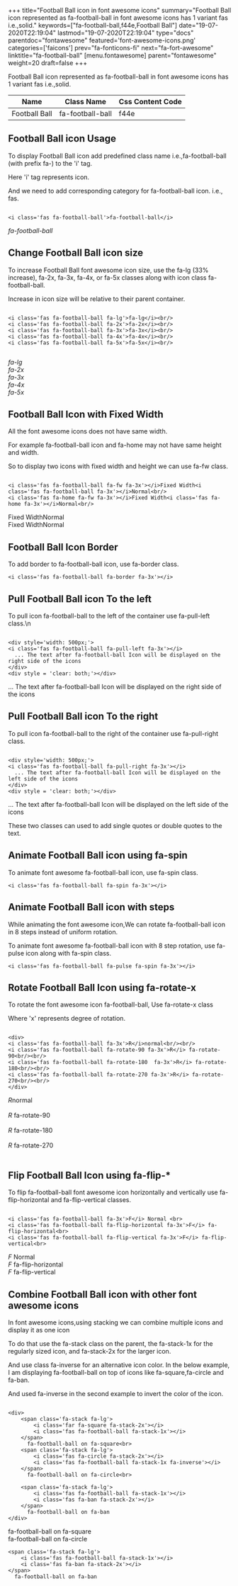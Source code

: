 +++
title="Football Ball icon in font awesome icons"
summary="Football Ball icon represented as fa-football-ball in font awesome icons has 1 variant fas i.e.,solid."
keywords=["fa-football-ball,f44e,Football Ball"]
date="19-07-2020T22:19:04"
lastmod="19-07-2020T22:19:04"
type="docs"
parentdoc="fontawesome"
featured='font-awesome-icons.png'
categories=['faicons']
prev="fa-fonticons-fi"
next="fa-fort-awesome"
linktitle="fa-football-ball"
[menu.fontawesome]
parent="fontawesome"
weight=20
draft=false
+++


Football Ball icon represented as fa-football-ball in font awesome icons has 1 variant fas i.e.,solid.

<div class='table-responsive'><table class='table'><thead><tr><th>Name</th><th>Class Name</th><th>Css Content Code</th></tr></thead><tbody><tr><td>Football Ball</td><td>fa-football-ball</td><td>f44e</td></tr></tbody></table></div>



## Football Ball icon Usage

To display Football Ball icon add predefined class name i.e.,fa-football-ball (with prefix fa-) to the 'i' tag.

Here 'i' tag represents icon.

And we need to add corresponding category for fa-football-ball icon. i.e., fas.


```

<i class='fas fa-football-ball'>fa-football-ball</i>
```

<i class='fas fa-football-ball'>fa-football-ball</i>




## Change Football Ball icon size
To increase Football Ball font awesome icon size, use the fa-lg (33% increase), fa-2x, fa-3x, fa-4x, or fa-5x classes along with icon class fa-football-ball.

Increase in icon size will be relative to their parent container. 

```

<i class='fas fa-football-ball fa-lg'>fa-lg</i><br/>
<i class='fas fa-football-ball fa-2x'>fa-2x</i><br/>
<i class='fas fa-football-ball fa-3x'>fa-3x</i><br/>
<i class='fas fa-football-ball fa-4x'>fa-4x</i><br/>
<i class='fas fa-football-ball fa-5x'>fa-5x</i><br/>
            
```

<i class='fas fa-football-ball fa-lg'>fa-lg</i><br/>
<i class='fas fa-football-ball fa-2x'>fa-2x</i><br/>
<i class='fas fa-football-ball fa-3x'>fa-3x</i><br/>
<i class='fas fa-football-ball fa-4x'>fa-4x</i><br/>
<i class='fas fa-football-ball fa-5x'>fa-5x</i><br/>
            



## Football Ball Icon with Fixed Width 

All the font awesome icons does not have same width.

For example fa-football-ball icon and fa-home may not have same height and width.

So to display two icons with fixed width and height we can use fa-fw class.


```

<i class='fas fa-football-ball fa-fw fa-3x'></i>Fixed Width<i class='fas fa-football-ball fa-3x'></i>Normal<br/>
<i class='fas fa-home fa-fw fa-3x'></i>Fixed Width<i class='fas fa-home fa-3x'></i>Normal<br/>
```

<i class='fas fa-football-ball fa-fw fa-3x'></i>Fixed Width<i class='fas fa-football-ball fa-3x'></i>Normal<br/>
<i class='fas fa-home fa-fw fa-3x'></i>Fixed Width<i class='fas fa-home fa-3x'></i>Normal<br/>



## Football Ball Icon Border 

To add border to fa-football-ball icon, use fa-border class.


```
<i class='fas fa-football-ball fa-border fa-3x'></i>

```
<i class='fas fa-football-ball fa-border fa-3x'></i>





## Pull Football Ball icon To the left

To pull icon fa-football-ball to the left of the container use fa-pull-left class.\n

```

<div style='width: 500px;'>
<i class='fas fa-football-ball fa-pull-left fa-3x'></i>
  ... The text after fa-football-ball Icon will be displayed on the right side of the icons
</div>
<div style = 'clear: both;'></div>
```

<div style='width: 500px;'>
<i class='fas fa-football-ball fa-pull-left fa-3x'></i>
  ... The text after fa-football-ball Icon will be displayed on the right side of the icons
</div>
<div style = 'clear: both;'></div>




## Pull Football Ball icon To the right
To pull icon fa-football-ball to the right of the container use fa-pull-right class.

```

<div style='width: 500px;'>
<i class='fas fa-football-ball fa-pull-right fa-3x'></i>
  ... The text after fa-football-ball Icon will be displayed on the left side of the icons
</div>
<div style = 'clear: both;'></div>
```

<div style='width: 500px;'>
<i class='fas fa-football-ball fa-pull-right fa-3x'></i>
  ... The text after fa-football-ball Icon will be displayed on the left side of the icons
</div>
<div style = 'clear: both;'></div>

These two classes can used to add single quotes or double quotes to the text.


## Animate Football Ball icon using fa-spin
To animate font awesome fa-football-ball icon, use fa-spin class.

```
<i class='fas fa-football-ball fa-spin fa-3x'></i>
```
<i class='fas fa-football-ball fa-spin fa-3x'></i>




## Animate Football Ball icon with steps
While animating the font awesome icon,We can rotate fa-football-ball icon in 8 steps instead of uniform rotation.

To animate font awesome fa-football-ball icon with 8 step rotation, use fa-pulse icon along with fa-spin class.


```
<i class='fas fa-football-ball fa-pulse fa-spin fa-3x'></i>

```
<i class='fas fa-football-ball fa-pulse fa-spin fa-3x'></i>





## Rotate Football Ball Icon using fa-rotate-x
To rotate the font awesome icon fa-football-ball, Use fa-rotate-x class

Where 'x' represents degree of rotation.


```

<div>
<i class='fas fa-football-ball fa-3x'>R</i>normal<br/><br/>
<i class='fas fa-football-ball fa-rotate-90 fa-3x'>R</i> fa-rotate-90<br/><br/> 
<i class='fas fa-football-ball fa-rotate-180  fa-3x'>R</i> fa-rotate-180<br/><br/> 
<i class='fas fa-football-ball fa-rotate-270 fa-3x'>R</i> fa-rotate-270<br/><br/>
</div>
```

<div>
<i class='fas fa-football-ball fa-3x'>R</i>normal<br/><br/>
<i class='fas fa-football-ball fa-rotate-90 fa-3x'>R</i> fa-rotate-90<br/><br/> 
<i class='fas fa-football-ball fa-rotate-180  fa-3x'>R</i> fa-rotate-180<br/><br/> 
<i class='fas fa-football-ball fa-rotate-270 fa-3x'>R</i> fa-rotate-270<br/><br/>
</div>




## Flip Football Ball Icon using fa-flip-*
To flip fa-football-ball font awesome icon horizontally and vertically use fa-flip-horizontal and fa-flip-vertical classes. 

```

<i class='fas fa-football-ball fa-3x'>F</i> Normal <br>
<i class='fas fa-football-ball fa-flip-horizontal fa-3x'>F</i> fa-flip-horizontal<br>
<i class='fas fa-football-ball fa-flip-vertical fa-3x'>F</i> fa-flip-vertical<br>
```

<i class='fas fa-football-ball fa-3x'>F</i> Normal <br>
<i class='fas fa-football-ball fa-flip-horizontal fa-3x'>F</i> fa-flip-horizontal<br>
<i class='fas fa-football-ball fa-flip-vertical fa-3x'>F</i> fa-flip-vertical<br>




## Combine Football Ball icon with other font awesome icons
In font awesome icons,using stacking we can combine multiple icons and display it as one icon 

To do that use the fa-stack class on the parent, the fa-stack-1x for the regularly sized icon, and fa-stack-2x for the larger icon.

And use class fa-inverse for an alternative icon color. 
In the below example, I am displaying fa-football-ball on top of icons like fa-square,fa-circle and fa-ban.

And used fa-inverse in the second example to invert the color of the icon.

```

<div>
    <span class='fa-stack fa-lg'>
        <i class='far fa-square fa-stack-2x'></i>
        <i class='fas fa-football-ball fa-stack-1x'></i>
    </span>
      fa-football-ball on fa-square<br>
    <span class='fa-stack fa-lg'>
        <i class='fas fa-circle fa-stack-2x'></i>
        <i class='fas fa-football-ball fa-stack-1x fa-inverse'></i>
    </span>
      fa-football-ball on fa-circle<br>

    <span class='fa-stack fa-lg'>
        <i class='fas fa-football-ball fa-stack-1x'></i>
        <i class='fas fa-ban fa-stack-2x'></i>
    </span>
      fa-football-ball on fa-ban
</div>
```

<div>
    <span class='fa-stack fa-lg'>
        <i class='far fa-square fa-stack-2x'></i>
        <i class='fas fa-football-ball fa-stack-1x'></i>
    </span>
      fa-football-ball on fa-square<br>
    <span class='fa-stack fa-lg'>
        <i class='fas fa-circle fa-stack-2x'></i>
        <i class='fas fa-football-ball fa-stack-1x fa-inverse'></i>
    </span>
      fa-football-ball on fa-circle<br>

    <span class='fa-stack fa-lg'>
        <i class='fas fa-football-ball fa-stack-1x'></i>
        <i class='fas fa-ban fa-stack-2x'></i>
    </span>
      fa-football-ball on fa-ban
</div>






